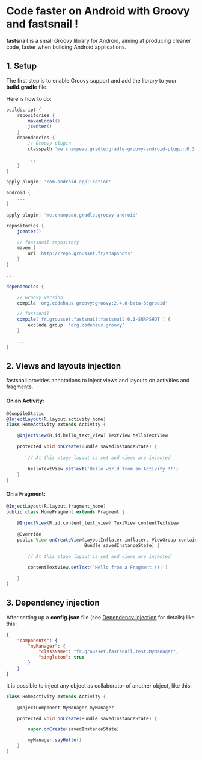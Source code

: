 # Code faster on Android with Groovy and fastsnail !

**fastsnail** is a small Groovy library for Android, aiming at producing cleaner code, faster when building Android applications.

## 1. Setup

The first step is to enable Groovy support and add the library to your **build.gradle** file.

Here is how to do:

```groovy
buildscript {
    repositories {
        mavenLocal()
        jcenter()
    }
    dependencies {
        // Groovy plugin
        classpath 'me.champeau.gradle:gradle-groovy-android-plugin:0.3.0'

        ...
    }
}

apply plugin: 'com.android.application'

android {
    ...
}

apply plugin: 'me.champeau.gradle.groovy-android'

repositories {
    jcenter()

    // fastsnail repository
    maven {
        url 'http://repo.grousset.fr/snapshots'
    }
}

...

dependencies {

    // Groovy version
    compile 'org.codehaus.groovy:groovy:2.4.0-beta-3:grooid'

    // fastsnail
    compile('fr.grousset.fastsnail:fastsnail:0.1-SNAPSHOT') {
        exclude group: 'org.codehaus.groovy' 
    }

    ...
}
```

## 2. Views and layouts injection

fastsnail provides annotations to inject views and layouts on activities and fragments.

#### On an Activity:

```groovy
@CompileStatic
@InjectLayout(R.layout.activity_home)
class HomeActivity extends Activity {

    @InjectView(R.id.hello_text_view) TextView helloTextView

    protected void onCreate(Bundle savedInstanceState) {
    
    	// At this stage layout is set and views are injected
    
    	helloTextView.setText('Hello world from an Activity !!')
    }
}
```
	
#### On a Fragment:

```groovy
@InjectLayout(R.layout.fragment_home)
public class HomeFragment extends Fragment {

    @InjectView(R.id.content_text_view) TextView contentTextView
	
    @Override
    public View onCreateView(LayoutInflater inflater, ViewGroup container,
                             Bundle savedInstanceState) {
                             
        // At this stage layout is set and views are injected

        contentTextView.setText('Hello from a Fragment !!!')

    }
}
```

## 3. Dependency injection

After setting up a **config.json** file (see [Dependency Injection](https://github.com/zippy1978/fastsnail/wiki/Depedency-Injection) for details) like this:

```json
{
    "components": {
        "myManager": {
            "className": "fr.grousset.fastsnail.test.MyManager",
            "singleton": true
        }
    }
}
```

It is possible to inject any object as collaborator of another object, like this:

```groovy
class HomeActivity extends Activity {

    @InjectComponent MyManager myManager

    protected void onCreate(Bundle savedInstanceState) {

        super.onCreate(savedInstanceState)

        myManager.sayHello()
    }
}
```
